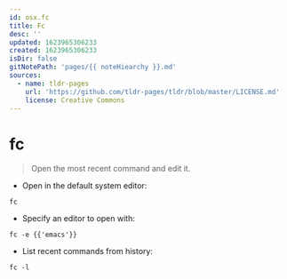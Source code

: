 ```yaml
---
id: osx.fc
title: Fc
desc: ''
updated: 1623965306233
created: 1623965306233
isDir: false
gitNotePath: 'pages/{{ noteHiearchy }}.md'
sources:
  - name: tldr-pages
    url: 'https://github.com/tldr-pages/tldr/blob/master/LICENSE.md'
    license: Creative Commons
---
```

# fc

> Open the most recent command and edit it.

- Open in the default system editor:

`fc`

- Specify an editor to open with:

`fc -e {{'emacs'}}`

- List recent commands from history:

`fc -l`

